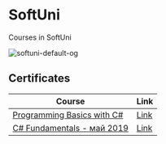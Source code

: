 # SoftUni
Courses in SoftUni

![softuni-default-og](https://user-images.githubusercontent.com/42092212/43975289-bcb38200-9ce5-11e8-915d-cddaf99b3e4a.png)

**<h2>Certificates</h2>**

|**Course**|**Link**| 
|---|---|
|<a href="https://softuni.bg/trainings/2073/programming-basics-with-csharp-september-2018" > Programming Basics with C# </a>   | <a href="https://softuni.bg/certificates/details/59017/2085b1a5"> Link</a> |
<a href="https://softuni.bg/trainings/2363/csharp-fundamentals-may-2019" > C# Fundamentals - май 2019  </a>   | <a href=""> Link</a> |
